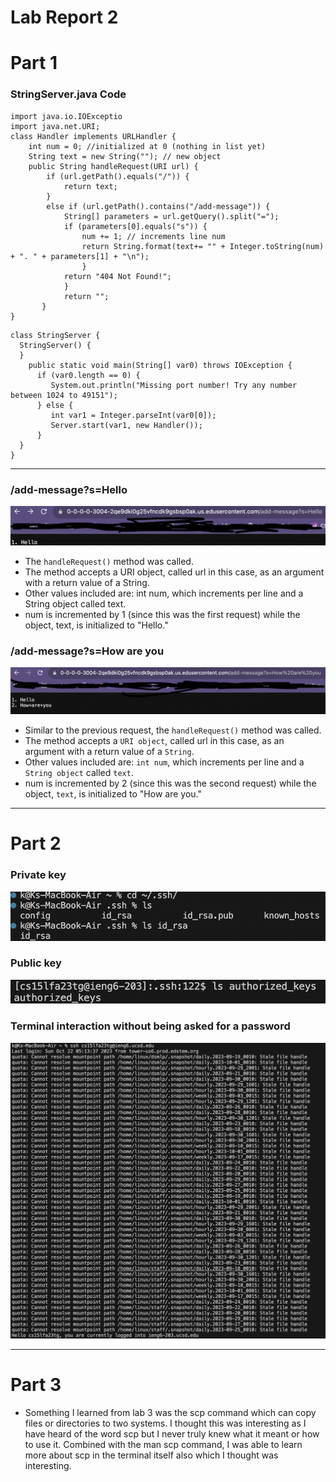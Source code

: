 # Lab Report 2
# Part 1

### StringServer.java Code

```
import java.io.IOExceptio
import java.net.URI;
class Handler implements URLHandler {
    int num = 0; //initialized at 0 (nothing in list yet)
    String text = new String(""); // new object
    public String handleRequest(URI url) {
        if (url.getPath().equals("/")) {
            return text;
        }
        else if (url.getPath().contains("/add-message")) {
            String[] parameters = url.getQuery().split("=");
            if (parameters[0].equals("s")) {
                num += 1; // increments line num
                return String.format(text+= "" + Integer.toString(num) + ". " + parameters[1] + "\n");
                }
            return "404 Not Found!";            
            }
            return "";
       }
}
```

```
class StringServer {
  StringServer() {
  }
    public static void main(String[] var0) throws IOException {
      if (var0.length == 0) {
         System.out.println("Missing port number! Try any number between 1024 to 49151");
      } else {
         int var1 = Integer.parseInt(var0[0]);
         Server.start(var1, new Handler());
      }
  }
}
```

---

### /add-message?s=Hello

![Image](hello.png)
- The `handleRequest()` method was called.
- The method accepts a URI object, called url in this case, as an argument with a return value of a String.
- Other values included are: int num, which increments per line and a String object called text.
- num is incremented by 1 (since this was the first request) while the object, text, is initialized to "Hello."

### /add-message?s=How are you

![Image](howareyou.png)
- Similar to the previous request, the `handleRequest()` method was called.
- The method accepts a `URI object`, called url in this case, as an argument with a return value of a `String`.
- Other values included are: `int num`, which increments per line and a `String object` called `text`.
- num is incremented by 2 (since this was the second request) while the object, `text`, is initialized to "How are you."

---

# Part 2
### Private key

![Image](privatekey.png)
<br /> 
### Public key<br />
![Image](publickey.png)
<br /> 
### Terminal interaction without being asked for a password
![Image](nopass.png)

---

# Part 3
- Something I learned from lab 3 was the scp command which can copy files or directories to two systems. I thought this was interesting as I have heard of the word scp but I never truly knew what it meant or how to use it. Combined with the man scp command, I was able to learn more about scp in the terminal itself also which I thought was interesting.
